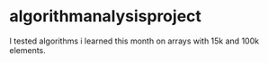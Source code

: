 # algorithmanalysisproject
I tested algorithms i learned this month on arrays with 15k and 100k elements. 
